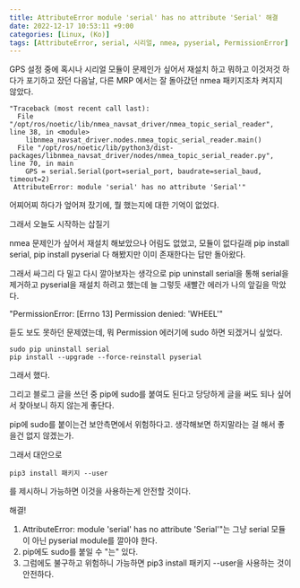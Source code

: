 ```yaml
---
title: AttributeError module 'serial' has no attribute 'Serial' 해결
date: 2022-12-17 10:53:11 +9:00
categories: [Linux, (Ko)]
tags: [AttributeError, serial, 시리얼, nmea, pyserial, PermissionError]
---
```


GPS 설정 중에 혹시나 시리얼 모듈이 문제인가 싶어서 재설치 하고 뭐하고 이것저것 하다가 포기하고 잤던 다음날, 다른 MRP 에서는 잘 돌아갔던 nmea 패키지조차 켜지지 않았다.

```
"Traceback (most recent call last):
  File "/opt/ros/noetic/lib/nmea_navsat_driver/nmea_topic_serial_reader", line 38, in <module>
    libnmea_navsat_driver.nodes.nmea_topic_serial_reader.main()
  File "/opt/ros/noetic/lib/python3/dist-packages/libnmea_navsat_driver/nodes/nmea_topic_serial_reader.py", line 70, in main
    GPS = serial.Serial(port=serial_port, baudrate=serial_baud, timeout=2)
 AttributeError: module 'serial' has no attribute 'Serial'"
```

어찌어찌 하다가 엎어져 잤기에, 뭘 했는지에 대한 기억이 없었다.

그래서 오늘도 시작하는 삽질기

nmea 문제인가 싶어서 재설치 해보았으나 어림도 없었고, 모듈이 없다길래 pip install serial, pip install pyserial 다 해봤지만 이미 존재한다는 답만 돌아왔다.

그래서 싸그리 다 밀고 다시 깔아보자는 생각으로
pip uninstall serial을 통해 serial을 제거하고 pyserial을 재설치 하려고 했는데 늘 그렇듯 새빨간 에러가 나의 앞길을 막았다.

"PermissionError: [Errno 13] Permission denied: 'WHEEL'" 

듣도 보도 못하던 문제였는데, 뭐 Permission 에러기에 sudo 하면 되겠거니 싶었다.
```
sudo pip uninstall serial
pip install --upgrade --force-reinstall pyserial
```
그래서 했다.

그리고 블로그 글을 쓰던 중 pip에 sudo를 붙여도 된다고 당당하게 글을 써도 되나 싶어서 찾아보니 하지 않는게 좋단다.

pip에 sudo를 붙이는건 보안측면에서 위험하다고. 생각해보면 하지말라는 걸 해서 좋을건 없지 않겠는가.

그래서 대안으로
```
pip3 install 패키지 --user
```
를 제시하니 가능하면 이것을 사용하는게 안전할 것이다.


해결!

1. AttributeError: module 'serial' has no attribute 'Serial'"는 그냥 serial 모듈이 아닌 pyserial module를 깔아야 한다.
2. pip에도 sudo를 붙일 수 "는" 있다.
3. 그럼에도 불구하고 위험하니 가능하면 pip3 install 패키지 --user을 사용하는 것이 안전하다.
